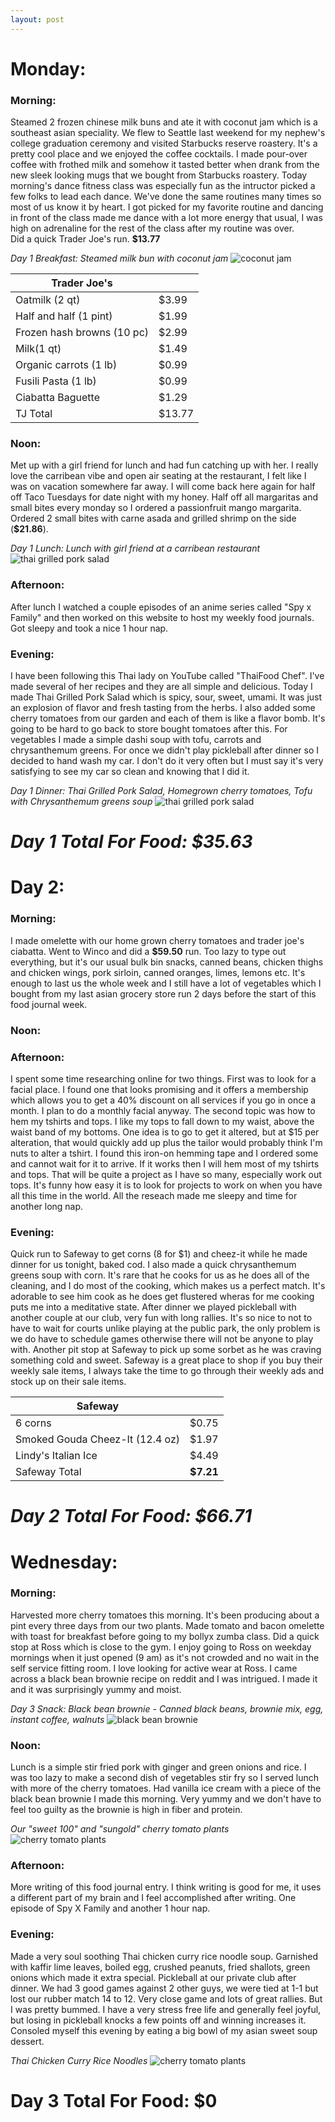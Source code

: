 ```yaml
---
layout: post
---
```

# Monday:
### Morning:
Steamed 2 frozen chinese milk buns and ate it with coconut jam which is a southeast asian speciality. We flew to Seattle last weekend for my nephew's college graduation ceremony and visited Starbucks reserve roastery. It's a pretty cool place and we enjoyed the coffee cocktails. I made pour-over coffee with frothed milk and somehow it tasted better when drank from the new sleek looking mugs that we bought from Starbucks roastery. Today morning's dance fitness class was especially fun as the intructor picked a few folks to lead each dance. We've done the same routines many times so most of us know it by heart. I got picked for my favorite routine and dancing in front of the class made me dance with a lot more energy that usual, I was high on adrenaline for the rest of the class after my routine was over.  
Did a quick Trader Joe's run. **$13.77**

*Day 1 Breakfast: Steamed milk bun with coconut jam*
![coconut jam](assets/images/coconut-jam.jpg)

|Trader Joe's||
| --- | --- |
|Oatmilk (2 qt)|$3.99|
|Half and half (1 pint)|$1.99|
|Frozen hash browns (10 pc)|$2.99|
|Milk(1 qt) |$1.49|
|Organic carrots (1 lb) |$0.99|
|Fusili Pasta (1 lb) |$0.99|
|Ciabatta Baguette|$1.29|
|TJ Total|$13.77|

### Noon:  
Met up with a girl friend for lunch and had fun catching up with her. I really love the carribean vibe and open air seating at the restaurant, I felt like I was on vacation somewhere far away. I will come back here again for half off Taco Tuesdays for date night with my honey. Half off all margaritas and small bites every monday so I ordered a passionfruit mango margarita.  Ordered 2 small bites with carne asada and grilled shrimp on the side (**$21.86**).

*Day 1 Lunch: Lunch with girl friend at a carribean restaurant*
![thai grilled pork salad](assets/images/margarita-lunch.jpg)

### Afternoon:
After lunch I watched a couple episodes of an anime series called "Spy x Family" and then worked on this website to host my weekly food journals. Got sleepy and took a nice 1 hour nap. 

### Evening:
I have been following this Thai lady on YouTube called "ThaiFood Chef". I've made several of her recipes and they are all simple and delicious. Today I made Thai Grilled Pork Salad which is spicy, sour, sweet, umami. It was just an explosion of flavor and fresh tasting from the herbs. I also added some cherry tomatoes from our garden and each of them is like a flavor bomb. It's going to be hard to go back to store bought tomatoes after this. For vegetables I made a simple dashi soup with tofu, carrots and chrysanthemum greens. For once we didn't play pickleball after dinner so I decided to hand wash my car. I don't do it very often but I must say it's very satisfying to see my car so clean and knowing that I did it.  

*Day 1 Dinner: Thai Grilled Pork Salad, Homegrown cherry tomatoes, Tofu with Chrysanthemum greens soup*
![thai grilled pork salad](assets/images/thai-grilled-pork-salad.jpg)

# *Day 1 Total For Food: $35.63*

# Day 2:
### Morning:
I made omelette with our home grown cherry tomatoes and trader joe's ciabatta. Went to Winco and did a **$59.50** run. Too lazy to type out everything, but it's our usual bulk bin snacks, canned beans, chicken thighs and chicken wings, pork sirloin, canned oranges, limes, lemons etc. It's enough to last us the whole week and I still have a lot of vegetables which I bought from my last asian grocery store run 2 days before the start of this food journal week. 

### Noon:

### Afternoon:
I spent some time researching online for two things. First was to look for a facial place. I found one that looks promising and it offers a membership which allows you to get a 40% discount on all services if you go in once a month. I plan to do a monthly facial anyway. The second topic was how to hem my tshirts and tops. I like my tops to fall down to my waist, above the waist band of my bottoms. One idea is to go to get it altered, but at $15 per alteration, that would quickly add up plus the tailor would probably think I'm nuts to alter a tshirt. I found this iron-on hemming tape and I ordered some and cannot wait for it to arrive. If it works then I will hem most of my tshirts and tops. That will be quite a project as I have so many, especially work out tops. It's funny how easy it is to look for projects to work on when you have all this time in the world. All the reseach made me sleepy and time for another long nap. 

### Evening:
Quick run to Safeway to get corns (8 for $1) and cheez-it while he made dinner for us tonight, baked cod. I also made a quick chrysanthemum greens soup with corn. It's rare that he cooks for us as he does all of the cleaning, and I do most of the cooking, which makes us a perfect match. It's adorable to see him cook as he does get flustered wheras for me cooking puts me into a meditative state. After dinner we played pickleball with another couple at our club, very fun with long rallies. It's so nice to not to have to wait for courts unlike playing at the public park, the only problem is we do have to schedule games otherwise there will not be anyone to play with.
Another pit stop at Safeway to pick up some sorbet as he was craving something cold and sweet. Safeway is a great place to shop if you buy their weekly sale items, I always take the time to go through their weekly ads and stock up on their sale items. 

|Safeway||
| --- | --- |
|6 corns|$0.75|
|Smoked Gouda Cheez-It (12.4 oz)|$1.97|
|Lindy's Italian Ice|$4.49|
|Safeway Total|**$7.21**|

# *Day 2 Total For Food: $66.71*

# Wednesday:
### Morning:
Harvested more cherry tomatoes this morning. It's been producing about a pint every three days from our two plants. Made tomato and bacon omelette with toast for breakfast before going to my bollyx zumba class. Did a quick stop at Ross which is close to the gym. I enjoy going to Ross on weekday mornings when it just opened (9 am) as it's not crowded and no wait in the self service fitting room. I love looking for active wear at Ross.  I came across a black bean brownie recipe on reddit and I was intrigued. I made it and it was surprisingly yummy and moist. 

*Day 3 Snack: Black bean brownie - Canned black beans, brownie mix, egg, instant coffee, walnuts*
![black bean brownie](assets/images/black-bean-brownie.jpg)

### Noon:
Lunch is a simple stir fried pork with ginger and green onions and rice. I was too lazy to make a second dish of vegetables stir fry so I served lunch with more of the cherry tomatoes. Had vanilla ice cream with a piece of the black bean brownie I made this morning. Very yummy and we don't have to feel too guilty as the brownie is high in fiber and protein.

*Our "sweet 100" and "sungold" cherry tomato plants*
![cherry tomato plants](assets/images/tomato-plants.jpg)

### Afternoon:
More writing of this food journal entry. I think writing is good for me, it uses a different part of my brain and I feel accomplished after writing. One episode of Spy X Family and another 1 hour nap.


### Evening:
Made a very soul soothing Thai chicken curry rice noodle soup. Garnished with kaffir lime leaves, boiled egg, crushed peanuts, fried shallots, green onions which made it extra special. Pickleball at our private club after dinner. We had 3 good games against 2 other guys, we were tied at 1-1 but lost our rubber match 14 to 12. Very close game and lots of great rallies. But I was pretty bummed. I have a very stress free life and generally feel joyful, but losing in pickleball knocks a few points off and winning increases it. Consoled myself this evening by eating a big bowl of my asian sweet soup dessert.

*Thai Chicken Curry Rice Noodles*
![cherry tomato plants](assets/images/thai-chicken-curry-noodles.jpg)


# Day 3 Total For Food: $0
